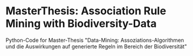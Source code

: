 # MasterThesis: Association Rule Mining with Biodiversity-Data
Python-Code for Master-Thesis "Data-Mining: Assoziations-Algorithmen und die Auswirkungen auf generierte Regeln im Bereich der Biodiversität"
